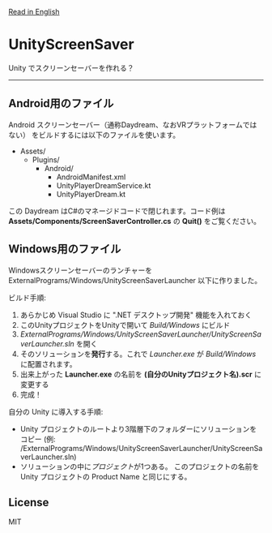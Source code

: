 [Read in English](README.md)

UnityScreenSaver
================

Unity でスクリーンセーバーを作れる？

----

Android用のファイル
-------------------

Android スクリーンセーバー（通称Daydream、なおVRプラットフォームではない）
をビルドするには以下のファイルを使います。

- Assets/
  - Plugins/
    - Android/
      - AndroidManifest.xml
      - UnityPlayerDreamService.kt
      - UnityPlayerDream.kt

この Daydream はC#のマネージドコードで閉じれます。コード例は
**Assets/Components/ScreenSaverController.cs** の **Quit()** をご覧ください。

Windows用のファイル
-------------------

Windowsスクリーンセーバーのランチャーを ExternalPrograms/Windows/UnityScreenSaverLauncher 以下に作りました。

ビルド手順:

1. あらかじめ Visual Studio に ".NET デスクトップ開発" 機能を入れておく
2. このUnityプロジェクトをUnityで開いて *Build/Windows* にビルド
3. *ExternalPrograms/Windows/UnityScreenSaverLauncher/UnityScreenSaverLauncher.sln* を開く
4. そのソリューションを**発行**する。これで *Launcher.exe* が *Build/Windows* に配置されます。
5. 出来上がった **Launcher.exe** の名前を **(自分のUnityプロジェクト名).scr** に変更する
6. 完成！

自分の Unity に導入する手順:

- Unity プロジェクトのルートより3階層下のフォルダーにソリューションをコピー
  (例: /ExternalPrograms/Windows/UnityScreenSaverLauncher/UnityScreenSaverLauncher.sln)
- ソリューションの中に*プロジェクト*が1つある。
  このプロジェクトの名前を Unity プロジェクトの Product Name と同じにする。

License
-------

MIT
